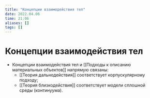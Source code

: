 ```yaml
---
title: "Концепции взаимодействия тел"
date: 2022.04.06
time: 21:06
aliases: []
tags: []
---
```


# Концепции взаимодействия тел

- Концепции взаимодействия тел и [[Подходы к описанию материальных объектов]] напрямую связаны:
	- [[Теория дальнодействия]] соответствует корпускулярному подходу;
	- [[Теория близкодействия]] соответствует модели сплошной среды (континуума).

